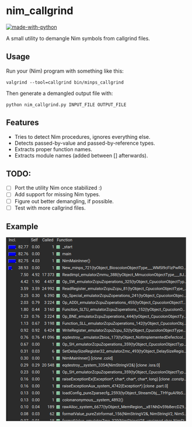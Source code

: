 # nim_callgrind

[![made-with-python](https://img.shields.io/badge/Made%20with-Python-ffc200.svg)](https://python.org/)

A small utility to demangle Nim symbols from callgrind files.

## Usage

Run your (Nim) program with something like this:

    valgrind --tool=callgrind bin/minps_callgrind

Then generate a demangled output file with:

    python nim_callgrind.py INPUT_FILE OUTPUT_FILE

## Features

- Tries to detect Nim procedures, ignores everything else.
- Detects passed-by-value and passed-by-reference types.
- Extracts proper function names.
- Extracts module names (added between [] afterwards).

## TODO:

- [ ] Port the utility Nim once stabilized :)
- [ ] Add support for missing Nim types.
- [ ] Figure out better demangling, if possible.
- [ ] Test with more callgrind files.

## Example

[![example-output-gif](media/example.gif)](https://python.org/)
